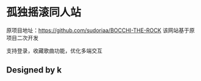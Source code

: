 # 孤独摇滚同人站

原项目地址：https://github.com/sudoriaa/BOCCHI-THE-ROCK
该网站基于原项目二次开发

支持登录，收藏歌曲功能，优化多端交互

## Designed by k
